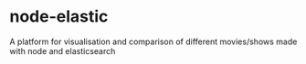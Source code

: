 # node-elastic

A platform for visualisation and comparison of different movies/shows made with node and elasticsearch 